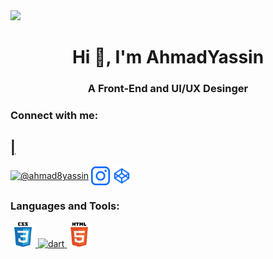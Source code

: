 <img src="https://pbs.twimg.com/profile_banners/1567213070392385538/1689845281/1500x500" />

<h1 align="center">Hi 👋, I'm AhmadYassin</h1>
<h3 align="center">A Front-End and UI/UX Desinger</h3>

<h3 align="left">Connect with me:</h3>
<p align="left">
<a href="https://twitter.com/@ahmad8yassin" target="blank"><h2>|</h2><img align="center" src="https://raw.githubusercontent.com/rahuldkjain/github-profile-readme-generator/master/src/images/icons/Social/twitter.svg" alt="@ahmad8yassin" height="30" width="40" /></a>
<a href="https://instagram.com/ahmadyassin700" target="blank"><img align="center" src="https://github.com/Ahmad8Yassin/Ahmad8Yassin/blob/main/instagram.png?raw=true" alt="ahmadyassin843" height="30" width="30" /></a>
<a href="https://codepen.io/Ahmad8Yassin" target="blank"><img align="center" src="https://github.com/Ahmad8Yassin/Ahmad8Yassin/blob/main/codepen.png?raw=true" alt="@Ahmad8Yassin
" height="30" width="30"></a>
</p>

<h3 align="left">Languages and Tools:</h3>
<p align="left"> <a href="https://www.w3schools.com/css/" target="_blank" rel="noreferrer"> <img src="https://raw.githubusercontent.com/devicons/devicon/master/icons/css3/css3-original-wordmark.svg" alt="css3" width="40" height="40"/> </a> <a href="https://dart.dev" target="_blank" rel="noreferrer"> <img src="https://www.vectorlogo.zone/logos/dartlang/dartlang-icon.svg" alt="dart" width="40" height="40"/> </a> <a href="https://www.w3.org/html/" target="_blank" rel="noreferrer"> <img src="https://raw.githubusercontent.com/devicons/devicon/master/icons/html5/html5-original-wordmark.svg" alt="html5" width="40" height="40"/> </a> </p>
